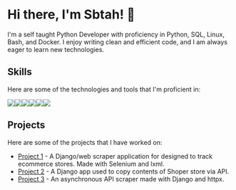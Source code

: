 # Hi there, I'm Sbtah! 👋

I'm a self taught Python Developer with proficiency in Python, SQL, Linux, Bash, and Docker. I enjoy writing clean and efficient code, and I am always eager to learn new technologies.

## Skills

Here are some of the technologies and tools that I'm proficient in:

<img src="https://img.icons8.com/color/48/000000/python.png"/><img src="https://img.icons8.com/color/48/000000/sql.png"/><img src="https://img.icons8.com/color/48/000000/linux.png"/><img src="https://img.icons8.com/plasticine/48/000000/bash.png"/><img src="https://img.icons8.com/color/48/000000/docker.png"/><img src="https://img.icons8.com/ios-filled/50/000000/selenium-test-automation.png"/>


## Projects

Here are some of the projects that I have worked on:

- [Project 1](https://github.com/sbtah/e-Scraper) - A Django/web scraper application for designed to track ecommerce stores. Made with Selenium and lxml.
- [Project 2](https://github.com/sbtah/from-Shoper) - A Django app used to copy contents of Shoper store via API.
- [Project 3](https://github.com/sbtah/compTrends) - An asynchronous API scraper made with Django and httpx.
